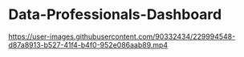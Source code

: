 # Data-Professionals-Dashboard
https://user-images.githubusercontent.com/90332434/229994548-d87a8913-b527-41f4-b4f0-952e086aab89.mp4


